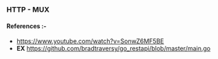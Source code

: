 ### HTTP - MUX

#### References :- 
-   https://www.youtube.com/watch?v=SonwZ6MF5BE 
-   __EX__
        https://github.com/bradtraversy/go_restapi/blob/master/main.go